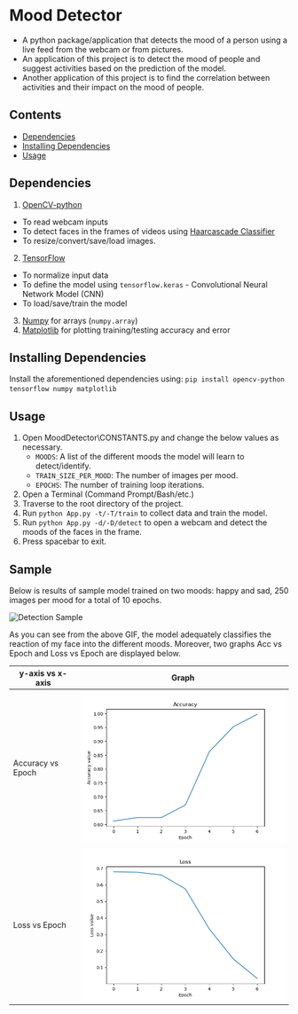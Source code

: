 # Mood Detector
- A python package/application that detects the mood of a person using a live feed from the webcam or from pictures.
- An application of this project is to detect the mood of people and suggest activities based on the prediction of the model.
- Another application of this project is to find the correlation between activities and their impact on the mood of people.

Contents
----
- [Dependencies](#dependencies)
- [Installing Dependencies](#installing-dependencies)
- [Usage](#usage)

Dependencies
----
1. [OpenCV-python](https://pypi.org/project/opencv-python/)
  - To read webcam inputs
  - To detect faces in the frames of videos using [Haarcascade Classifier](https://github.com/opencv/opencv/blob/master/data/haarcascades/haarcascade_frontalface_default.xml)
  - To resize/convert/save/load images.
2. [TensorFlow](https://pypi.org/project/tensorflow/)
  - To normalize input data
  - To define the model using `tensorflow.keras` - Convolutional Neural Network Model (CNN)
  - To load/save/train the model
3. [Numpy](https://pypi.org/project/numpy/) for arrays (`numpy.array`)
4. [Matplotlib](https://pypi.org/project/matplotlib/) for plotting training/testing accuracy and error

Installing Dependencies
----
Install the aforementioned dependencies using: 
`pip install opencv-python tensorflow numpy matplotlib`

Usage
----
1. Open MoodDetector\CONSTANTS.py and change the below values as necessary.
    - `MOODS`: A list of the different moods the model will learn to detect/identify.
    - `TRAIN_SIZE_PER_MOOD`: The number of images per mood.
    - `EPOCHS`: The number of training loop iterations.
2. Open a Terminal (Command Prompt/Bash/etc.)
3. Traverse to the root directory of the project.
4. Run `python App.py -t/-T/train` to collect data and train the model.
5. Run `python App.py -d/-D/detect` to open a webcam and detect the moods of the faces in the frame.
6. Press spacebar to exit.

Sample
----
Below is results of sample model trained on two moods: happy and sad, 250 images per mood for a total of 10 epochs.

<img src="https://media.giphy.com/media/ftY4abjTNr3Mprtq9S/giphy.gif" alt="Detection Sample"/>

As you can see from the above GIF, the model adequately classifies the reaction of my face into the different moods.
Moreover, two graphs Acc vs Epoch and Loss vs Epoch are displayed below.

|y-axis vs x-axis|Graph|
|---|---|
|Accuracy vs Epoch|<img src="screenshots/acc.png" alt="Accuracy vs Epoch" width="500px">|
|Loss vs Epoch|<img src="screenshots/loss.png" alt="Loss vs Epoch" width="500px">|

